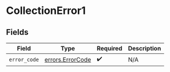 # CollectionError1


## Fields

| Field                                      | Type                                       | Required                                   | Description                                |
| ------------------------------------------ | ------------------------------------------ | ------------------------------------------ | ------------------------------------------ |
| `error_code`                               | [errors.ErrorCode](../errors/errorcode.md) | :heavy_check_mark:                         | N/A                                        |